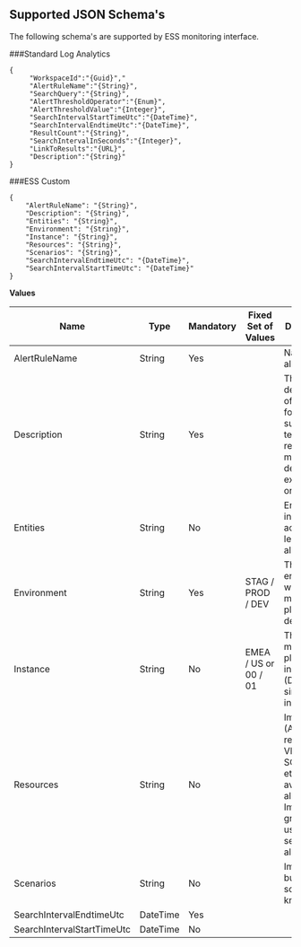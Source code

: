 
## Supported JSON Schema's
The following schema's are supported by ESS monitoring interface. 

###Standard Log Analytics 
```
{
     "WorkspaceId":"{Guid}","
     "AlertRuleName":"{String}",
     "SearchQuery":"{String}",
     "AlertThresholdOperator":"{Enum}",
     "AlertThresholdValue":"{Integer}",
     "SearchIntervalStartTimeUtc":"{DateTime}",
     "SearchIntervalEndtimeUtc":"{DateTime}",
     "ResultCount":"{String}",
     "SearchIntervalInSeconds":"{Integer}",
     "LinkToResults":"{URL}",
     "Description":"{String}"
}
```
###ESS Custom
```
{
    "AlertRuleName": "{String}​",
    "Description": "{String}​",
    "Entities": "{String}",
    "Environment": "{String}",
    "Instance": "{String}",
    "Resources": "{String}​",
    "Scenarios": "{String}",
    "SearchIntervalEndtimeUtc": "{DateTime}​",
    "SearchIntervalStartTimeUtc": "{DateTime}​"
}
```
**Values**

|Name | Type | Mandatory | Fixed Set of Values | Description |
|---|---|---|---|---|
|AlertRuleName| String | Yes | | Name of the alert |
|Description | String | Yes | | The description of the alert for the support team to read. Either more detailed explanation or link to KB |
| Entities |	String | No || Entity that initiated the action that led to the alert. |
| Environment | String | Yes | STAG / PROD / DEV |	 The environment where the monitoring platform is deployed. |
| Instance | String | No | EMEA / US or 00 / 01 | The monitoring platform instance. (Default is single instance)|
| Resources | String | No	|| Impacted (Azure) resources; VM name, SQL Server, etc. for availability alerts. Impacted groups or users for security alerts. |
| Scenarios | String | No || Impacted business scenario (if known) |
| SearchIntervalEndtimeUtc | DateTime | Yes | |		
| SearchIntervalStartTimeUtc | DateTime | No	| |	
